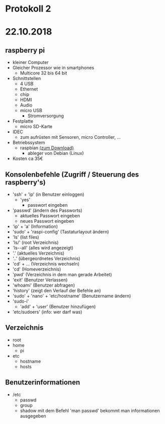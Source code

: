 # Protokoll 2 
# 22.10.2018

## raspberry pi
   * kleiner Computer
   * Gleicher Prozessor wie in smartphones
      * Multicore 32 bis 64 bit
   * Schnittstellen
      * 4 USB
      * Ethernet
      * chip
      * HDMI
      * Audio
      * micro USB
         * Stromversorgung
   * Festplatte
      * micro SD-Karte
   * IDEC
      * zum aufrüsten mit Sensoren, micro Controller, ...
   * Betriebssystem
      * raspbian [(zum Download)](https://www.raspberrypi.org/downloads/)
         * ableger von Debian (Linux)
   * Kosten ca 35€
   
## Konsolenbefehle (Zugriff / Steuerung des raspberry's)
   * 'ssh' + 'ip' (in Benutzer einloggen)
      * 'yes'
         * passwort eingeben
   * 'passwd' (ändern des Passworts)
      * aktuelles Passwort eingeben
      * neues Passwort eingeben
   * 'ip' + 'a' (Information)
   * 'sudo' + 'raspi-config' (Tastaturlayout ändern)
   * 'ls' (list files)
   * 'ls/' (root Verzeichnis)
   * 'ls--all' (alles wird angezeigt)
   * '.' (aktuelles Verzeichnis)
   * '..' (übergeordnetes Verzeichnis)
   * 'cd' + ... (Verzeichnis wechseln)
   * 'cd' (Homeverzeichnis)
   * 'pwd' (Verzeichnis in dem man gerade Arbeitet)
   * 'exit' (Benutzer Verlassen)
   * 'whoami' (Benutzer abfragen)
   * 'history' (zeigt den Verlauf der Befehle an)
   * 'sudo' + 'nano' + 'etc/hostname' (Benutzername ändern)
   * 'sudo-i'
      * 'add' + 'user' (Benutzer hinzufügen)
   * 'etc/sudoers' (info: wer darf was)
   
## Verzeichnis
   * root
   * home
      * pi
   * etc
      * hostname
      * hosts
## Benutzerinformationen
   * /etc
      * passwd
      * group
      * shadow
   mit dem Befehl 'man passwd' bekommt man informationen ausgegeben
